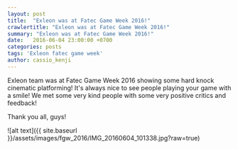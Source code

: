 ```yaml
---
layout: post
title:  "Exleon was at Fatec Game Week 2016!"
crawlertitle: "Exleon was at Fatec Game Week 2016!"
summary: "Exleon was at Fatec Game Week 2016!"
date:   2016-06-04 23:00:00 +0700
categories: posts
tags: 'Exleon fatec game week'
author: cassio_kenji
---
```

Exleon team was at Fatec Game Week 2016 showing some hard knock cinematic platforming!
It's always nice to see people playing your game with a smile! We met some very kind people with some very positive critics and feedback!

Thank you all, guys!

![alt text]({{ site.baseurl }}/assets/images/fgw_2016/IMG_20160604_101338.jpg?raw=true)

<!-- To add new posts, simply add a file in the `_posts` directory that follows the convention `YYYY-MM-DD-name-of-post.ext` and includes the necessary front matter. Take a look at the source for this post to get an idea about how it works.

Jekyll also offers powerful support for code snippets:

{% highlight ruby %}
def print_hi(name)
  puts "Hi, #{name}"
end
print_hi('Tom')
#=> prints 'Hi, Tom' to STDOUT.
{% endhighlight %}

Check out the [Jekyll docs][jekyll-docs] for more info on how to get the most out of Jekyll. File all bugs/feature requests at [Jekyll’s GitHub repo][jekyll-gh]. If you have questions, you can ask them on [Jekyll Talk][jekyll-talk].

[jekyll-docs]: http://jekyllrb.com/docs/home
[jekyll-gh]:   https://github.com/jekyll/jekyll
[jekyll-talk]: https://talk.jekyllrb.com/ -->

